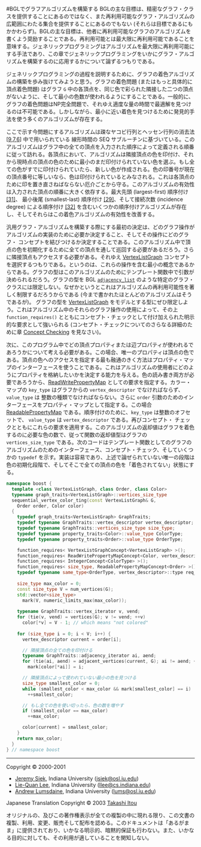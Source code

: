 #BGLでグラフアルゴリズムを構築する
BGLの主な目標は、精密なグラフ・クラスを提供することにあるのではなく、また再利用可能なグラフ・アルゴリズムの広範囲にわたる集合を提供することにあるのでもない (それらは目標であるにもかかわらず)。BGLの主な目標は、他者に再利用可能なグラフのアルゴリズムを書くよう奨励することである。再利用可能とは最大限に再利用可能であることを意味する。ジェネリックプログラミングはアルゴリズムを最大限に再利用可能にする手法であり、この章でジェネリックプログラミングをいかにグラフ・アルゴリズムを構築するのに応用するかについて論ずるつもりである。

ジェネリックプログラミングの過程を説明するために、グラフの着色アルゴリズムの構築を歩み抜けてみようと思う。グラフの着色問題 (またはもっと具体的に頂点着色問題) はグラフ `G` 中の各頂点を、同じ色で彩られた隣接した二つの頂点がないように、そして最小の色数が使われるようにすることである。一般的に、グラフの着色問題はNP完全問題で、それゆえ適度な量の時間で最適解を見つけるのは不可能である。しかしながら、最小に近い着色を見つけるために発見的手法を使う多くのアルゴリズムが存在する。

ここで示す今問題にするアルゴリズムは疎なヤコビ行列とヘッセン行列の消去法 [[9](./bibliography.md#curtis74:_jacob),[7](./bibliography.md#coleman84:_estim_jacob),[6](./bibliography.md#coleman85:_algor)] 中で用いられている 線形時間の SEQ サブルーチンに基づいている。このアルゴリズムはグラフ中の全ての頂点を入力された順序によって定義される順番に従って訪れる。各頂点において、アルゴリズムは隣接頂点の色を印付け、それから現時点の頂点の色のために最小のまだ印付けられていない色を選ぶ。もし全ての色がすでに印付けられていたら、新しい色が作成される。色の印番号が現在の頂点番号に等しいなら、色は印付けられているとみなされる。これは各頂点のために印を置き直さねばならない厄介ごとから守る。このアルゴリズムの有効性は入力された頂点の順番に大きく依存する。最大先頭 (largest-first) 順序付け [[31]](./bibliography.md#welsch67)、 最小後尾 (smallest-last) 順序付け [[29]](./bibliography.md#matula72:_graph_theory_computing)、そして接続次数 (incidence degree) による順序付け [[32]](./bibliography.md#brelaz79:_new) を含むいくつかの順序付けアルゴリズムが存在し、そしてそれらはこの着色アルゴリズムの有効性を改善する。

汎用グラフ・アルゴリズムを構築する際にする最初の決定は、どのグラフ操作がアルゴリズムの実装のために必要か決定すること、そしてその操作にどのグラフ・ コンセプトを結びつけるか決定することである。このアルゴリズム中で頂点の色を初期化するために全ての頂点を通して巡回する必要があるだろう。さらに隣接頂点もアクセスする必要がある。それゆえ [VertexListGraph](./VertexListGraph.md) コンセプトを選択するつもりである。というのは、これらの操作を含む最小の概念であるからである。グラフの型はこのアルゴリズムのためにテンプレート関数中で引数が決められるだろう。グラフの型を BGL [`adjacency_list`](./adjacency_list.md) のような特定のグラフ・クラスには限定しない。なぜかというとこれはアルゴリズムの再利用可能性を著しく制限するだろうからである (今まで書かれたほとんどのアルゴリズムはそうであるが)。 グラフの型を [VertexListGraph](./VertexListGraph.md) をモデルとする型にぜひ限定しよう。これはアルゴリズム中のそれらのグラフ操作の使用によって、その上 `function_requires()` とともにコンセプト・チェックとして付け加えられた明示的な要求として強いられる (コンセプト・チェックについてのさらなる詳細のために章 [Concept Checking](../concept_check.md) を見なさい)。

次に、このプログラム中でどの頂点プロパティまたは辺プロパティが使われるであろうかについて考える必要がある。この場合、唯一のプロパティは頂点の色である。頂点の色へのアクセスを指定する最も融通のきく方法はプロパティ・マップのインターフェースを使うことである。これはアルゴリズムの使用者にどのようにプロパティを格納したいかを決定する能力を与える。色の読み書き両方が必要であろうから、[ReadWritePropertyMap](../property_map/ReadWritePropertyMap.md) としての要求を指定する。カラー・マップの `key_type` はグラフからの `vertex_descriptor` でなければならず、`value_type` は 整数の種類でなければならない。さらに `order` 引数のためのインターフェースをプロパティ・マップとして指定する。この場合 [ReadablePropertyMap](../property_map/ReadablePropertyMap.md) である。順序付けのために、`key_type` は整数のオフセットで、 `value_type` は `vertex_descriptor` である。再びコンセプト・ チェックとともにこれらの要求を適用する。このアルゴリズムの返却値はグラフを着色するのに必要な色の数で、従って関数の返却値型はグラフの `vertices_size_type` である。次のコードはテンプレート関数としてのグラフのアルゴリズムのためのインターフェース、コンセプト・チェック、そしていくつかの `typedef` を示す。実装は容易であり、上述で論ぜられていない唯一の段階は色の初期化段階で、そしてそこで全ての頂点の色を「着色されてない」状態にする。

```cpp
namespace boost {
  template <class VertexListGraph, class Order, class Color>
  typename graph_traits<VertexListGraph>::vertices_size_type
  sequential_vertex_color_ting(const VertexListGraph& G, 
    Order order, Color color)
  {
    typedef graph_traits<VertexListGraph> GraphTraits;
    typedef typename GraphTraits::vertex_descriptor vertex_descriptor;
    typedef typename GraphTraits::vertices_size_type size_type;
    typedef typename property_traits<Color>::value_type ColorType;
    typedef typename property_traits<Order>::value_type OrderType;

    function_requires< VertexListGraphConcept<VertexListGraph> >();
    function_requires< ReadWritePropertyMapConcept<Color, vertex_descriptor> >();
    function_requires< IntegerConcept<ColorType> >();
    function_requires< size_type, ReadablePropertyMapConcept<Order> >();
    typedef typename same_type<OrderType, vertex_descriptor>::type req_same;
    
    size_type max_color = 0;
    const size_type V = num_vertices(G);
    std::vector<size_type> 
      mark(V, numeric_limits_max(max_color));
    
    typename GraphTraits::vertex_iterator v, vend;
    for (tie(v, vend) = vertices(G); v != vend; ++v)
      color[*v] = V - 1; // which means "not colored"
    
    for (size_type i = 0; i < V; i++) {
      vertex_descriptor current = order[i];

      // 隣接頂点の全ての色を印付ける
      typename GraphTraits::adjacency_iterator ai, aend;
      for (tie(ai, aend) = adjacent_vertices(current, G); ai != aend; ++ai)
        mark[color[*ai]] = i; 

      // 隣接頂点によって使われていない最小の色を見つける
      size_type smallest_color = 0;
      while (smallest_color < max_color && mark[smallest_color] == i) 
        ++smallest_color;

      // もし全ての色を使い切ったら、色の数を増やす
      if (smallest_color == max_color)
        ++max_color;

      color[current] = smallest_color;
    }
    return max_color;
  }
} // namespace boost
```


***
Copyright © 2000-2001

- [Jeremy Siek](http://www.boost.org/doc/libs/1_31_0/people/jeremy_siek.htm), Indiana University (<jsiek@osl.iu.edu>)
- [Lie-Quan Lee](http://www.boost.org/doc/libs/1_31_0/people/liequan_lee.htm), Indiana University (<llee@cs.indiana.edu>)
- [Andrew Lumsdaine](http://www.osl.iu.edu/~lums), Indiana University (<lums@osl.iu.edu>)

Japanese Translation Copyright © 2003 [Takashi Itou](takashi-it@po6.nsk.ne.jp)

オリジナルの、及びこの著作権表示が全ての複製の中に現れる限り、この文書の複製、利用、変更、販売そして配布を認める。このドキュメントは「あるがまま」に提供されており、いかなる明示的、暗黙的保証も行わない。また、いかなる目的に対しても、その利用が適していることを関知しない。

